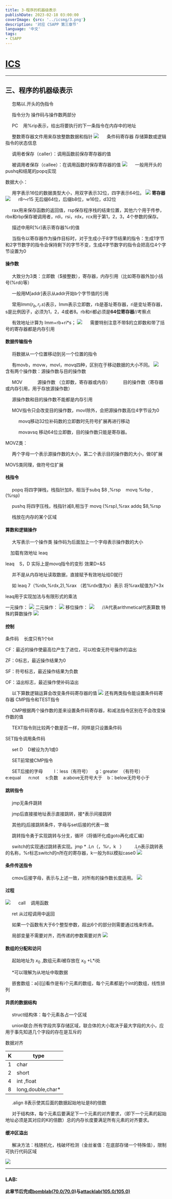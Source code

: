 ```yaml
---
title: 3-程序的机器级表示
publishDate: 2023-02-18 03:00:00
coverImage: {src: '../icsmg/3.png'}
description: '对应 CSAPP 第三章节'
language: '中文'
tags:
- CSAPP
---
```





# [ICS](https://aki-yzh.github.io/2023/02/18/1-计算机系统漫游&目录)

---

## 三、程序的机器级表示

$\quad$ 忽略以.开头的伪指令

$\quad$ 指令分为 操作码与操作数两部分 

$\quad$ PC    用%rip表示，给出将要执行的下一条指令在内存中的地址

$\quad$ 整数寄存器文件用来存放整数数据和指针
![](../icsmg/20221119161455.png)
$\quad$ 条件码寄存器 存储算数或逻辑指令的状态信息

$\quad$ 调用者保存（caller）：调用函数前保存寄存器的值

$\quad$ 被调用者保存（callee）：在调用函数时保存寄存器的值
![](../icsmg/20221119161346.png)
$\quad$ 一般用开头的pushq和结尾的popq实现

数据大小：

$\quad$ 用字表示16位的数据类型大小，用双字表示32位，四字表示64位。
![](../icsmg/20221119161430.png)
**寄存器**
![](../icsmg/20221119161646.png)
$\quad$ r8～r15 无后缀64位，后缀b8位，w16位，d32位

$\quad$ rax用来保存函数的返回值，rsp保存程序栈的结束位置，其他六个用于传参，rbx和rbp保存被调用者，rdi，rsi，rdx，rcx用于第1，2，3，4个参数的保存。

$\quad$ 描述中用R[%r]表示寄存器%r的值

$\quad$ 当指令以寄存器作为操作目标时，对于生成小于8字节结果的指令：生成1字节和2字节数字的指令会保持剩下的字节不变，生成4字节数字的指令会把高位4个字节设置为0

#### 操作数

$\quad$ 大致分为3类：立即数（$接整数），寄存器，内存引用（比如寄存器外加小括号(%rdi)等）

$\quad$ 一般用M[addr]表示从addr开始b个字节值的引用

$\quad$ 常用$Imm(r_b,r_i.s)$表示，Imm表示立即数，rb是基址寄存器，ri是变址寄存器，s是比例因子，必须为1，2，4或者8。rb和ri都必须是**64位寄存器**//考察点

$\quad$ 有效地址计算为 Imm+rb+ri*s；
![](../icsmg/20221119161822.png)
$\quad$ 需要特别注意不带$的立即数和带了括号的寄存器都是内存引用

#### 数据传输指令

 $\quad$ 将数据从一个位置移动到另一个位置的指令

$\quad$ 有movb，movw，movl，movq四种，区别在于移动数据的大小不同。
![](../icsmg/20221119162028.png)
$\quad$ 含有两个操作数：源操作数与目的操作数

$\quad$ MOV            源操作数 （立即数，寄存器或内存）          目的操作数（寄存器或内存引用，用于存放源操作数）

$\quad$ 源操作数和目的操作数不能都是内存引用

$\quad$ MOV指令只会改变目的操作数，movl除外，会把源操作数高位4字节设为0

$\quad$ $\quad$ movq移动32位补码数的立即数时先符号扩展再进行移动

$\quad$ $\quad$ movavsq 移动64位立即数，目的操作数只能是寄存器。

MOVZ类：

$\quad$ 两个字母一个表示源操作数的大小，第二个表示目的操作数的大小，做0扩展

MOVS类同理，做符号位扩展                

#### 栈指令

$\quad$ popq 将四字弹栈，栈指针加8，相当于subq $8 ,%rsp    movq %rbp  ,(%rsp)

$\quad$ pushq 将四字压栈，栈指针减8,相当于 movq (%rsp),%rax  addq $8,%rsp

$\quad$ 栈放在内存的某个区域

#### 算数和逻辑操作

$\quad$ 大写表示一个操作类 操作码为后面加上一个字母表示操作数的大小

     加载有效地址  leaq

leaq    S，D  实际上是movq指令的变形 效果D=&S

$\quad$ 并不是从内存地址读取数据，直接赋予有效地址给D就行

$\quad$ 如  leaq 7（%rdx,%rdx,2),%rax  （若%rdx值为x）表示 将%rax赋值为7+3x

leaq用于实现加法与有限形式的乘法

一元操作：
![](../icsmg/20221119162119.png)
二元操作：
![](../icsmg/20221119162128.png)
移位操作：
![](../icsmg/20221119162143.png)
$\quad$ //A代表arithmetical代表算数
特殊的算数操作
![](../icsmg/20221119162241.png)

#### 控制

条件码    长度只有1个bit

CF：最近的操作使最高位产生了进位，可以检查无符号操作的溢出

ZF：0标志，最近操作结果为0

SF：符号标志，最近操作结果为负数

OF：溢出标志，最近操作使补码溢出

$\quad$ 以下算数逻辑运算会改变条件码寄存器的值
![](../icsmg/20221119162507.png)
还有两类指令能设置条件码寄存器
CMP指令和TEST指令

$\quad$ CMP根据两个操作数的差来设置条件码寄存器，和减法指令区别在不会改变操作数的值

$\quad$ TEXT指令则比较两个数是否一样，同样是只设置条件码

SET指令调用条件码

$\quad$ set D    D被设为为1或0

$\quad$ SET前常接CMP指令

$\quad$ SET后接的字母         l：less（有符号）    g：greater  （有符号） e:equal      n:not     s:负数    a:above无符号大于    b：below无符号小于

#### 跳转指令

$\quad$ jmp无条件跳转

$\quad$ jmp后直接接地址表示直接跳转，接*表示间接跳转

$\quad$ 其他的j后接跳转条件，字母与set后接的代表一致

$\quad$ 跳转指令勇于实现跳转与分支，循环（将循环化成goto再化成汇编）

$\quad$ switch的实现通过跳转表实现。jmp  * .Ln（，%r，k   ）        .Ln表示跳转表的名称，%r标志switch的n所在的寄存器，k一般为8以模拟case0
![](../icsmg/20221119162325.png)
#### 条件传送指令

$\quad$ cmov后接字母，表示与上述一致，对所有的操作数长度适用。
![](../icsmg/20221119162341.png)
#### 过程
![](../icsmg/20221119162850.png)
$\quad$ call    调用函数

$\quad$ ret 从过程调用中返回

$\quad$ 如果一个函数有大于6个整型参数，超出6个的部分则需要通过栈来传递。

$\quad$ 局部变量不需要对齐，而传递的参数需要对齐
![](../icsmg/20221119162822.png)
#### 数组的分配和访问

$\quad$ 起始地址为 $x_0$ ,数组元素i被存放在 $x_0$ +L*i处

$\quad$ *可以理解为从地址中取数据

$\quad$ 嵌套数组：a[i][j]看作是有i个元素的数组，每个元素都是j个int的数组，线性排列

#### 异质的数据结构

$\quad$ struct结构体：每个元素各占一个区域

$\quad$ union联合:所有字段共享存储区域，联合体的大小取决于最大字段的大小，应用于事先知道几个字段的存在是互斥的

数据对齐

| K   | type              |
| --- | ----------------- |
| 1   | char              |
| 2   | short             |
| 4   | int ,float        |
| 8   | long,double,char* |

$\quad$ .align 8表示使其后面的数据起始地址是8的倍数

$\quad$ 对于结构体，每个元素后要满足下一个元素的对齐要求，（即下一个元素的起始地址必须是其对应的K的倍数）总的内存长度要满足所有元素的对齐要求。

#### 缓冲区溢出

$\quad$ 解决方法：栈随机化，栈破坏检测（金丝雀值：在底部存储一个特殊值），限制可执行代码区域

![](../icsmg/20221119162958.png)

---
### LAB:

**此章节后完成[bomblab(70.0/70.0)](https://github.com/Aki-yzh/PKU-ICS-2022/tree/main/LABS/2-bomblab)与[attacklab(105.0/105.0)](https://github.com/Aki-yzh/PKU-ICS-2022/tree/main/LABS/3-attacklab)**
